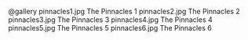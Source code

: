 @gallery
pinnacles1.jpg		The Pinnacles 1
pinnacles2.jpg		The Pinnacles 2
pinnacles3.jpg		The Pinnacles 3
pinnacles4.jpg		The Pinnacles 4
pinnacles5.jpg		The Pinnacles 5
pinnacles6.jpg		The Pinnacles 6
